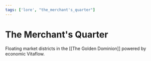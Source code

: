 ```yaml
---
tags: ['lore', "the_merchant's_quarter"]
---
```


# The Merchant's Quarter
Floating market districts in the [[The Golden Dominion]] powered by economic Vitaflow.